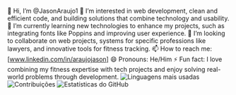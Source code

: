 👋 Hi, I’m @JasonAraujo1
👀 I’m interested in web development, clean and efficient code, and building solutions that combine technology and usability.
🌱 I’m currently learning new technologies to enhance my projects, such as integrating fonts like Poppins and improving user experience.
💞️ I’m looking to collaborate on web projects, systems for specific professions like lawyers, and innovative tools for fitness tracking.
📫 How to reach me: [www.linkedin.com/in/araujojason]
😄 Pronouns: He/Him
⚡ Fun fact: I love combining my fitness expertise with tech projects and enjoy solving real-world problems through development. 
![Linguagens mais usadas](https://github-readme-stats.vercel.app/api/top-langs/?username=JasonAraujo1&layout=compact&theme=tokyonight)
![Contribuições](https://github-readme-activity-graph.vercel.app/graph?username=JasonAraujo1&theme=dracula)
![Estatísticas do GitHub](https://github-readme-stats.vercel.app/api?username=JasonAraujo1&show_icons=true&theme=radical)
